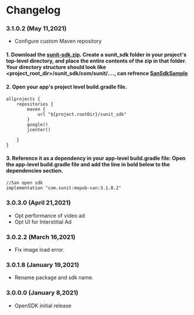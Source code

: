 # Changelog

### 3.1.0.2 (May 11,2021)
- Configure custom Maven repository

#### 1. Download the [sunit-sdk.zip](https://github.com/sunitsdk/SanSdkSample/files/6456503/sunit-sdk.zip). Create a sunit_sdk folder in your project's top-level directory, and place the entire contents of the zip in that folder. Your directory structure should look like <project_root_dir>/sunit_sdk/com/sunit/...., can refrence [SanSdkSample](https://github.com/sunitsdk/SanSdkSample/tree/master/sunit-sdk)

#### 2. Open your app's project level build.gradle file.
```
allprojects {
    repositories {
        maven {
            url "${project.rootDir}/sunit_sdk"
        }
        google()
        jcenter()

    }
}
```
#### 3. Reference it as a dependency in your app-level build.gradle file: Open the app-level build.gradle file and add the line in bold below to the dependencies section.
    //San open sdk
    implementation "com.sunit:mopub-san:3.1.0.2"


### 3.0.3.0 (April 21,2021)

- Opt performance of video ad
- Opt UI for Interstitial Ad

### 3.0.2.2 (March 16,2021)

- Fix image load error.


### 3.0.1.8 (January 19,2021)

- Rename package and sdk name.


### 3.0.0.0 (January 8,2021)

- OpenSDK initial release
